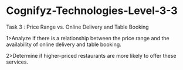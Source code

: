 # Cognifyz-Technologies-Level-3-3
 Task 3 : Price Range vs. Online Delivery and  Table Booking

1>Analyze if there is a relationship between the
 price range and the availability of online
 delivery and table booking.
 
2>Determine if higher-priced restaurants are
 more likely to offer these services.
 
